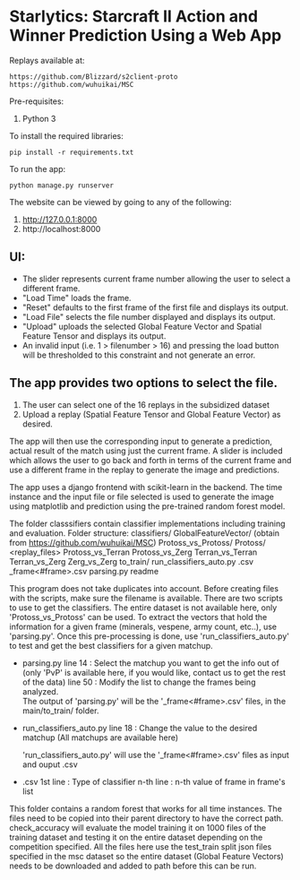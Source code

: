 # Starlytics: Starcraft II Action and Winner Prediction Using a Web App

Replays available at:
```
https://github.com/Blizzard/s2client-proto
https://github.com/wuhuikai/MSC
```

Pre-requisites:
1. Python 3

To install the required libraries:
```
pip install -r requirements.txt
```

To run the app:
```
python manage.py runserver
```

The website can be viewed by going to any of the following:
1. http://127.0.0.1:8000
2. http://localhost:8000

## UI:
- The slider represents current frame number allowing the user to select a different frame.
- "Load Time" loads the frame.
- "Reset" defaults to the first frame of the first file and displays its output.
- "Load File" selects the file number displayed and displays its output.
- "Upload" uploads the selected Global Feature Vector and Spatial Feature Tensor and displays its output.
- An invalid input (i.e. 1 > filenumber > 16) and pressing the load button will be thresholded to this constraint and not generate an error.

## The app provides two options to select the file. 
1. The user can select one of the 16 replays in the subsidized dataset
2. Upload a replay (Spatial Feature Tensor and Global Feature Vector) as desired. 

The app will then use the corresponding input to generate a prediction, actual result of the match using just the current frame. A slider is included which allows the user to go back and forth in terms of the current frame and use a different frame in the replay to generate the image and predictions.

The app uses a django frontend with scikit-learn in the backend. The time instance and the input file or file selected is used to generate the image using matplotlib and prediction using the pre-trained random forest model.

The folder classsifiers contain classifier implementations including training and evaluation.
Folder structure:
	classifiers/
		GlobalFeatureVector/ (obtain from https://github.com/wuhuikai/MSC)
			Protoss_vs_Protoss/
				Protoss/
					<replay_files>
			Protoss_vs_Terran
			Protoss_vs_Zerg
			Terran_vs_Terran
			Terran_vs_Zerg
			Zerg_vs_Zerg
		to_train/
			run_classifiers_auto.py
			<matchup>.csv
			<matchup>_frame<#frame>.csv
		parsing.py
		readme

This program does not take duplicates into account. Before creating files with the scripts, make sure the filename is available. There are two scripts to use to get the classifiers. The entire dataset is not available here, only 'Protoss_vs_Protoss' can be used. To extract the vectors that hold the information for a given frame (minerals, vespene, army count, etc..), use 'parsing.py'. Once this pre-processing is done, use 'run_classifiers_auto.py' to test and get the best classifiers for a given matchup.

- parsing.py
	line 14	: Select the matchup you want to get the info out of 
		(only 'PvP' is available here, if you would like, contact us to get the rest of the data)
	line 50	: Modify the list to change the frames being analyzed. 	
	The output of 'parsing.py' will be the '<matchup>_frame<#frame>.csv' files, in the main/to_train/ folder.

- run_classifiers_auto.py
	line 18 : Change the value to the desired matchup (All matchups are available here)

	'run_classifiers_auto.py' will use the '<matchup>_frame<#frame>.csv' files as input and ouput <matchup>.csv

- <matchup>.csv
	1st line : Type of classifier
	n-th line : n-th value of frame in frame's list


This folder contains a random forest that works for all time instances. The files need to be copied into their parent directory to have the correct path. check_accuracy will evaluate the model training it on 1000 files of the training dataset and testing it on the entire dataset depending on the competition specified. All the files here use the test_train split json files specified in the msc dataset so the entire dataset (Global Feature Vectors) needs to be downloaded and added to path before this can be run.
